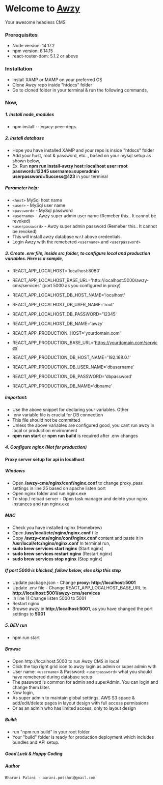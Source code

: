 # Welcome to [Awzy](https://awzy.org)
Your awesome headless CMS

### Prerequisites
- Node version: 14.17.2
- npm version: 6.14.15
- react-router-dom: 5.1.2
or above

### Installation
- Install XAMP or MAMP on your preferred OS
- Clone Awzy repo inside "htdocs" folder
- Go to cloned folder in your terminal & run the following commands,

### Now,
##### 1. Install node_modules 
- npm install --legacy-peer-deps

##### 2. Install database 
- Hope you have installed XAMP and your repo is inside "htdocs" folder
- Add your host, root & password, etc.., based on your mysql setup as shown below,
- Ex:  Run **npm run install-awzy host=localhost user=root password=12345 username=superadmin userpassword=Success@123** in your terminal

##### Parameter help:
- `<host>` MySql host name
- `<user>` - MySql user name
- `<password>` - MySql password
- `<username>` - Awzy super admin user name (Remeber this.. It cannot be revoked)
- `<userpassword>` - Awzy super admin password (Remeber this.. It cannot be revoked)
- This will install awzy database w.r.t above credentials.
- Login Awzy with the remebered `<username>` and `<userpassword>`

##### 3. Create .env file, inside src folder, to configure local and production variables. Here is a sample,

- REACT_APP_LOCALHOST='localhost:8080'
- REACT_APP_LOCALHOST_BASE_URL='http://localhost:5000/awzy-cms/services' (port 5000 as you configured in proxy)
- REACT_APP_LOCALHOST_DB_HOST_NAME='localhost'
- REACT_APP_LOCALHOST_DB_USER_NAME='root'
- REACT_APP_LOCALHOST_DB_PASSWORD='12345'
- REACT_APP_LOCALHOST_DB_NAME='awzy'

- REACT_APP_PRODUCTION_HOST='yourdomain.com'
- REACT_APP_PRODUCTION_BASE_URL='https://yourdomain.com/services'
- REACT_APP_PRODUCTION_DB_HOST_NAME='192.168.0.1'
- REACT_APP_PRODUCTION_DB_USER_NAME='dbusername'
- REACT_APP_PRODUCTION_DB_PASSWORD='dbpassword'
- REACT_APP_PRODUCTION_DB_NAME='dbname'

##### Important: 
- Use the above snippet for declaring your variables. Other
- .env variable file is crucial for DB connection
- This file should not be committed
- Unless the above variables are configured good, you cant run awzy in local or production environment 
- **npm run start** or **npm run build** is required after .env changes

##### 4. Configure nginx (Not for production)
**Proxy server setup for api in localhost**

##### Windows 
- Open **/awzy-cms/nginx/conf/nginx.conf** to change proxy_pass settings in line 25 based on apache listen port
- Open nginx folder and run nginx.exe
- To stop / reload server - Open task manager and delete your nginx instances and run nginx.exe

##### MAC
- Check you have installed nginx (Homebrew)
- Open **/usr/local/etc/nginx/nginx.conf** file
- Copy **/awzy-cms/nginx/conf/nginx.conf** content and paste it in **/usr/local/etc/nginx/nginx.conf**
In terminal run,
- **sudo brew services start nginx** (Start nginx)
- **sudo brew services restart nginx** (Restart nginx)
- **sudo brew services stop nginx** (Stop nginx)

##### If port 5000 is blocked, follow below, else skip this step
- Update package.json - Change **proxy: http://localhost:5001**
- Update .env file - Change REACT_APP_LOCALHOST_BASE_URL to **http://localhost:5001/awzy-cms/services**
- In line 11 Change listen 5000 to 5001
- Restart nginx
- Browse awzy in **http://localhost:5001**, as you have changed the port settings to **5001**

##### 5. DEV run
- npm run start

<!---
## 2. DEV run (disable web security) (Incase nginx is not installed)
#### `Not advisable`

- in windows - win key + r run the below command
- chrome.exe --user-data-dir="C://Chrome dev session" --disable-web-security
- Browse in http://localhost:3000
-->

##### Browse
- Open http://localhost:5000 to run Awzy CMS in local
- Click the top right grid icon to awzy login as admin or super admin with
- User name: `<username>` & Password: `<userpassword>` what you should have remebered during database setup
- The password is common for admin and superAdmin. You can login and change them later.
- Now login,
- As super admin to maintain global settings, AWS S3 space & add/edit/delete pages in layout design with full access permissions
- Or as an admin who has limited access, only to layout design

##### Build:
- run "npm run build" in your root folder
- Your "build" folder is ready for production deployment which includes bundles and API setup.

##### Good Luck & Happy Coding
##### _Author_
```Bharani Palani - barani.potshot@gmail.com```